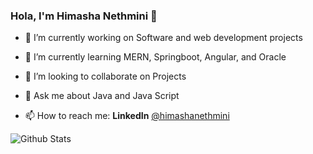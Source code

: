 ### Hola, I'm Himasha Nethmini 👋


- 🔭 I’m currently working on Software and web development projects

- 🌱 I’m currently learning MERN, Springboot, Angular, and Oracle

- 👯 I’m looking to collaborate on Projects

- 💬 Ask me about Java and Java Script

- 📫 How to reach me:
      **LinkedIn**  [@himashanethmini](https://www.linkedin.com/in/himasha-nethmini-4b32a1231/)
      
      
![Github Stats](https://github-readme-stats.vercel.app/api?username=himashanethmini&&show_icons=true&title_color=ffffff&icon_color=bb2acf&text_color=daf7dc&bg_color=00006F)
